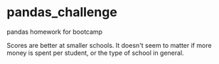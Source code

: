 # pandas_challenge
pandas homework for bootcamp

Scores are better at smaller schools.  It doesn't seem to matter if more money is spent per student, or the type of school in general.
